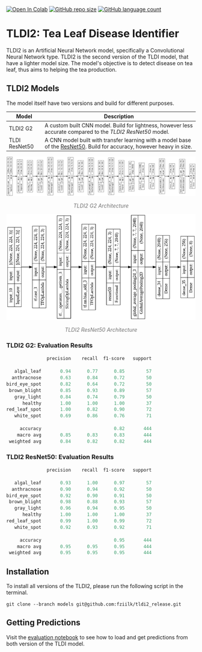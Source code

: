 [![Open In Colab](https://colab.research.google.com/assets/colab-badge.svg)](https://colab.research.google.com/github/fziilk/tldi2_release/blob/dev/TLDI2.ipynb)
[![GitHub repo size](https://img.shields.io/github/repo-size/fziilk/tldi2_release)](https://github.com/fziilk/tldi2_release)
[![GitHub language count](https://img.shields.io/github/languages/count/fziilk/tldi2_release)](https://github.com/fziilk/tldi2_release)

# TLDI2: Tea Leaf Disease Identifier

TLDI2 is an Artificial Neural Network model, specifically a Convolutional Neural Network type. TLDI2 is the second version of the TLDI model, that have a lighter model size. The model's objective is to detect disease on tea leaf, thus aims to helping the tea production. 

## TLDI2 Models
The model itself have two versions and build for different purposes.

| Model         | Description                                                                                                                                                                            |
|---------------|----------------------------------------------------------------------------------------------------------------------------------------------------------------------------------------|
| TLDI2 G2      | A custom built CNN model. Build for lightness, however less accurate compared to the _TLDI2 ResNet50_ model.                                                                             |
| TLDI ResNet50 | A CNN model built with transfer learning with a model base of the [ResNet50](https://in.mathworks.com/help/deeplearning/ref/resnet50.html). Build for accuracy, however heavy in size. |

![TLDI2 G2 Architecture](https://raw.githubusercontent.com/fziilk/tldi2_release/master/tldi_g2.png)

<p style="text-align: center; font-style: italic; opacity: 0.6;">TLDI2 G2 Architecture</p>

![TLDI2 ResNet50 Architecture](https://raw.githubusercontent.com/fziilk/tldi2_release/master/tldi_resnet50.png)

<p style="text-align: center; font-style: italic; opacity: 0.6;">TLDI2 ResNet50 Architecture</p>

### TLDI2 G2: Evaluation Results

```python
               precision    recall  f1-score   support

   algal_leaf       0.94      0.77      0.85        57
  anthracnose       0.63      0.84      0.72        50
bird_eye_spot       0.82      0.64      0.72        50
 brown_blight       0.85      0.93      0.89        57
   gray_light       0.84      0.74      0.79        50
      healthy       1.00      1.00      1.00        37
red_leaf_spot       1.00      0.82      0.90        72
   white_spot       0.69      0.86      0.76        71

     accuracy                           0.82       444
    macro avg       0.85      0.83      0.83       444
 weighted avg       0.84      0.82      0.82       444
```

### TLDI2 ResNet50: Evaluation Results

```python
               precision    recall  f1-score   support

   algal_leaf       0.93      1.00      0.97        57
  anthracnose       0.90      0.94      0.92        50
bird_eye_spot       0.92      0.90      0.91        50
 brown_blight       0.98      0.88      0.93        57
   gray_light       0.96      0.94      0.95        50
      healthy       1.00      1.00      1.00        37
red_leaf_spot       0.99      1.00      0.99        72
   white_spot       0.92      0.93      0.92        71

     accuracy                           0.95       444
    macro avg       0.95      0.95      0.95       444
 weighted avg       0.95      0.95      0.95       444
```

## Installation

To install all versions of the TLDI2, please run the following script in the terminal.

```commandline
git clone --branch models git@github.com:fziilk/tldi2_release.git
```

## Getting Predictions

Visit the [evaluation notebook](https://colab.research.google.com/github/fziilk/tldi2_release/blob/eval/Evaluation_Report_TLDI2.ipynb) to see how to load and get predictions from both version of the TLDI model.
